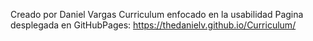 Creado por Daniel Vargas
Curriculum enfocado en la usabilidad
Pagina desplegada en GitHubPages: https://thedanielv.github.io/Curriculum/
